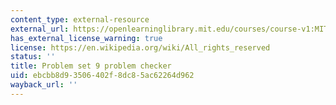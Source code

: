 ```yaml
---
content_type: external-resource
external_url: https://openlearninglibrary.mit.edu/courses/course-v1:MITx+18.05r_10+2022_Summer/courseware/week10/ps9/2?activate_block_id=block-v1%3AMITx%2B18.05r_10%2B2022_Summer%2Btype%40vertical%2Bblock%40ps9-checkvertical
has_external_license_warning: true
license: https://en.wikipedia.org/wiki/All_rights_reserved
status: ''
title: Problem set 9 problem checker
uid: ebcbb8d9-3506-402f-8dc8-5ac62264d962
wayback_url: ''
---
```

